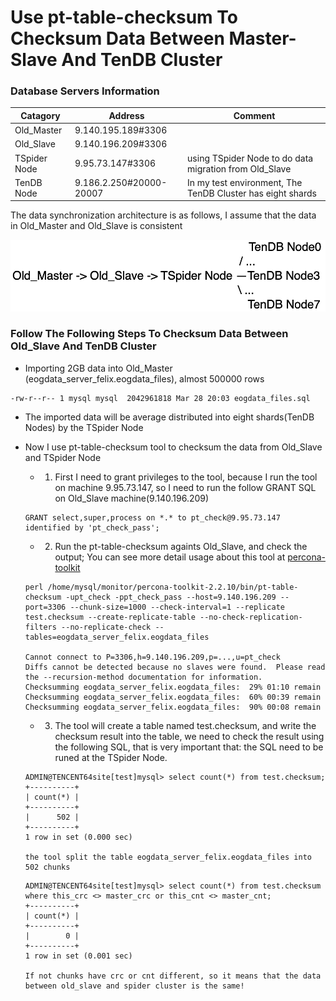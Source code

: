 # Use pt-table-checksum To Checksum Data Between Master-Slave And TenDB Cluster

### Database Servers Information

Catagory | Address | Comment
---- | --- | ---
Old_Master | 9.140.195.189#3306 | 
Old_Slave |  9.140.196.209#3306 | 
TSpider Node | 9.95.73.147#3306 | using TSpider Node to do data migration from Old_Slave
TenDB Node | 9.186.2.250#20000-20007 | In my test environment, The TenDB Cluster has eight shards 

The data synchronization architecture is as follows, I assume that the data in Old_Master and Old_Slave is consistent

![Data Migration Architecture](../pic/data-migration-architecture.png)


### Follow The Following Steps To Checksum Data Between Old_Slave And TenDB Cluster

+ Importing 2GB data into Old_Master (eogdata_server_felix.eogdata_files), almost 500000 rows

```
-rw-r--r-- 1 mysql mysql  2042961818 Mar 28 20:03 eogdata_files.sql
```

+ The imported data will be average distributed into eight shards(TenDB Nodes) by the TSpider Node

+ Now I use pt-table-checksum tool to checksum the data from Old_Slave and TSpider Node
	- 1. First I need to grant privileges to the tool, because I run the tool on machine 9.95.73.147, so I need to run the follow GRANT SQL on Old_Slave machine(9.140.196.209)

	``` 
	GRANT select,super,process on *.* to pt_check@9.95.73.147 identified by 'pt_check_pass'; 
	```

	- 2. Run the pt-table-checksum againts Old_Slave, and check the output; You can see more detail usage about this tool at [percona-toolkit](https://www.percona.com/doc/percona-toolkit/2.2/pt-table-checksum.html)

  ```
  perl /home/mysql/monitor/percona-toolkit-2.2.10/bin/pt-table-checksum -upt_check -ppt_check_pass --host=9.140.196.209 --port=3306 --chunk-size=1000 --check-interval=1 --replicate test.checksum --create-replicate-table --no-check-replication-filters --no-replicate-check --tables=eogdata_server_felix.eogdata_files
		
  Cannot connect to P=3306,h=9.140.196.209,p=...,u=pt_check
  Diffs cannot be detected because no slaves were found.  Please read the --recursion-method documentation for information.
  Checksumming eogdata_server_felix.eogdata_files:  29% 01:10 remain
  Checksumming eogdata_server_felix.eogdata_files:  60% 00:39 remain
  Checksumming eogdata_server_felix.eogdata_files:  90% 00:08 remain
  ```

	- 3. The tool will create a table named test.checksum, and write the checksum result into the table, we need to check the result using the following SQL, that is very important that: the SQL need to be runed at the TSpider Node.

  ```
  ADMIN@TENCENT64site[test]mysql> select count(*) from test.checksum;
  +----------+
  | count(*) |
  +----------+
  |      502 |
  +----------+
  1 row in set (0.000 sec)
		
  the tool split the table eogdata_server_felix.eogdata_files into 502 chunks
  ```

  ```
  ADMIN@TENCENT64site[test]mysql> select count(*) from test.checksum where this_crc <> master_crc or this_cnt <> master_cnt; 
  +----------+
  | count(*) |
  +----------+
  |        0 |
  +----------+
  1 row in set (0.001 sec)
		
  If not chunks have crc or cnt different, so it means that the data between old_slave and spider cluster is the same!
  ```





